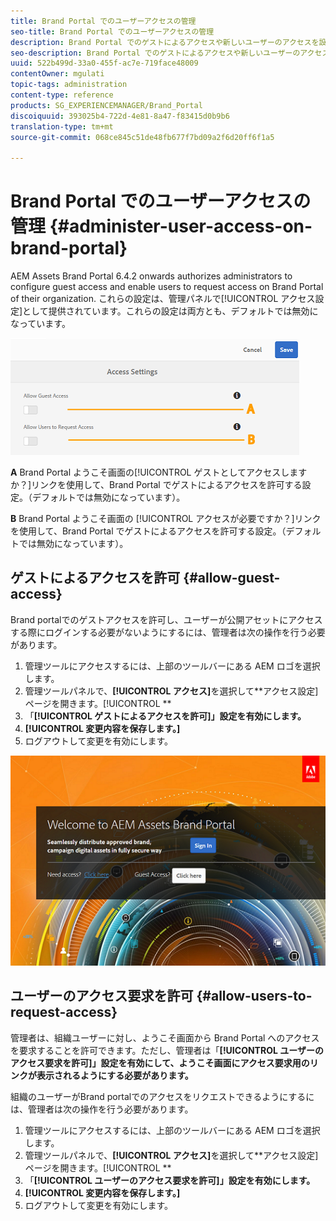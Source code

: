 ```yaml
---
title: Brand Portal でのユーザーアクセスの管理
seo-title: Brand Portal でのユーザーアクセスの管理
description: Brand Portal でのゲストによるアクセスや新しいユーザーのアクセスを設定します。
seo-description: Brand Portal でのゲストによるアクセスや新しいユーザーのアクセスを設定します。
uuid: 522b499d-33a0-455f-ac7e-719face48009
contentOwner: mgulati
topic-tags: administration
content-type: reference
products: SG_EXPERIENCEMANAGER/Brand_Portal
discoiquuid: 393025b4-722d-4e81-8a47-f83415d0b9b6
translation-type: tm+mt
source-git-commit: 068ce845c51de48fb677f7bd09a2f6d20ff6f1a5

---
```



# Brand Portal でのユーザーアクセスの管理 {#administer-user-access-on-brand-portal}

AEM Assets Brand Portal 6.4.2 onwards authorizes administrators to configure guest access and enable users to request access on Brand Portal of their organization. これらの設定は、管理パネルで[!UICONTROL アクセス設定]として提供されています。これらの設定は両方とも、デフォルトでは無効になっています。

![](assets/access-configs.png)

**A** Brand Portal ようこそ画面の[!UICONTROL ゲストとしてアクセスしますか？]リンクを使用して、Brand Portal でゲストによるアクセスを許可する設定。（デフォルトでは無効になっています）。

**B** Brand Portal ようこそ画面の [!UICONTROL アクセスが必要ですか？]リンクを使用して、Brand Portal でゲストによるアクセスを許可する設定。（デフォルトでは無効になっています）。

## ゲストによるアクセスを許可 {#allow-guest-access}

Brand portalでのゲストアクセスを許可し、ユーザーが公開アセットにアクセスする際にログインする必要がないようにするには、管理者は次の操作を行う必要があります。

1. 管理ツールにアクセスするには、上部のツールバーにある AEM ロゴを選択します。
2. 管理ツールパネルで、**[!UICONTROL アクセス]**&#x200B;を選択して&#x200B;**アクセス設定]ページを開きます。[!UICONTROL **
3. 「**[!UICONTROL ゲストによるアクセスを許可]」設定を有効にします。**
4. **[!UICONTROL 変更内容を保存します。]**
5. ログアウトして変更を有効にします。

![](assets/bp-welcome-screen.png)

## ユーザーのアクセス要求を許可 {#allow-users-to-request-access}

管理者は、組織ユーザーに対し、ようこそ画面から Brand Portal へのアクセスを要求することを許可できます。ただし、管理者は「**[!UICONTROL ユーザーのアクセス要求を許可]」設定を有効にして、ようこそ画面にアクセス要求用のリンクが表示されるようにする必要があります。**

組織のユーザーがBrand portalでのアクセスをリクエストできるようにするには、管理者は次の操作を行う必要があります。

1. 管理ツールにアクセスするには、上部のツールバーにある AEM ロゴを選択します。
2. 管理ツールパネルで、**[!UICONTROL アクセス]**&#x200B;を選択して&#x200B;**アクセス設定]ページを開きます。[!UICONTROL **
3. 「**[!UICONTROL ユーザーのアクセス要求を許可]」設定を有効にします。**
4. **[!UICONTROL 変更内容を保存します。]**
5. ログアウトして変更を有効にします。
